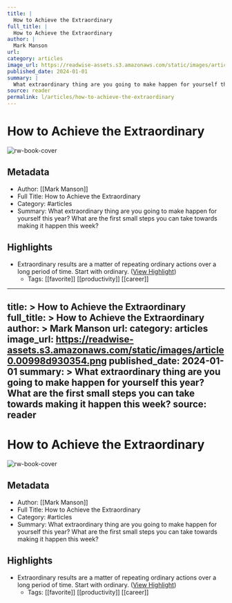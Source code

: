 ```yaml
---
title: |
  How to Achieve the Extraordinary
full_title: |
  How to Achieve the Extraordinary
author: |
  Mark Manson
url: 
category: articles
image_url: https://readwise-assets.s3.amazonaws.com/static/images/article0.00998d930354.png
published_date: 2024-01-01
summary: |
  What extraordinary thing are you going to make happen for yourself this year? What are the first small steps you can take towards making it happen this week?
source: reader
permalink: l/articles/how-to-achieve-the-extraordinary
---
```

# How to Achieve the Extraordinary

![rw-book-cover](https://readwise-assets.s3.amazonaws.com/static/images/article0.00998d930354.png)

## Metadata
- Author: [[Mark Manson]]
- Full Title: How to Achieve the Extraordinary
- Category: #articles
- Summary: What extraordinary thing are you going to make happen for yourself this year? What are the first small steps you can take towards making it happen this week?

## Highlights
- Extraordinary results are a matter of repeating ordinary actions over a long period of time. Start with ordinary. ([View Highlight](https://read.readwise.io/read/01hk5bhkecszgsmmtbfctgj40t))
    - Tags: [[favorite]] [[productivity]] [[career]] 


---
title: >
  How to Achieve the Extraordinary
full_title: >
  How to Achieve the Extraordinary
author: >
  Mark Manson
url: 
category: articles
image_url: https://readwise-assets.s3.amazonaws.com/static/images/article0.00998d930354.png
published_date: 2024-01-01
summary: >
  What extraordinary thing are you going to make happen for yourself this year? What are the first small steps you can take towards making it happen this week?
source: reader
---
# How to Achieve the Extraordinary

![rw-book-cover](https://readwise-assets.s3.amazonaws.com/static/images/article0.00998d930354.png)

## Metadata
- Author: [[Mark Manson]]
- Full Title: How to Achieve the Extraordinary
- Category: #articles
- Summary: What extraordinary thing are you going to make happen for yourself this year? What are the first small steps you can take towards making it happen this week?

## Highlights
- Extraordinary results are a matter of repeating ordinary actions over a long period of time. Start with ordinary. ([View Highlight](https://read.readwise.io/read/01hk5bhkecszgsmmtbfctgj40t))
    - Tags: [[favorite]] [[productivity]] [[career]] 


